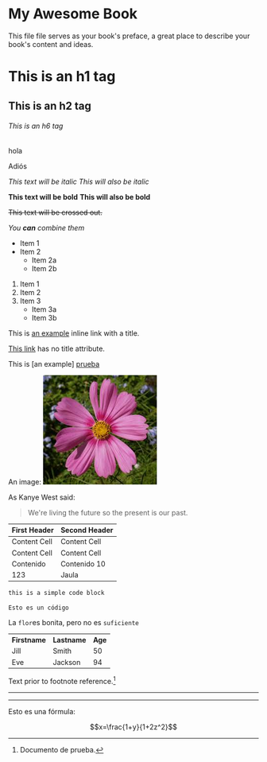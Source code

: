 # My Awesome Book

[prueba]: http://campusvirtual.ull.es/ "Prueba de identificador"





This file file serves as your book's preface, a great place to describe your book's content and ideas.
# This is an h1 tag
## This is an h2 tag
###### This is an h6 tag

hola

Adiós 

*This text will be italic*
_This will also be italic_

**This text will be bold**
__This will also be bold__

~~This text will be crossed out.~~

_You **can** combine them_
* Item 1
* Item 2
  * Item 2a
  * Item 2b
  
  
1. Item 1
2. Item 2
3. Item 3
   * Item 3a
   * Item 3b

This is [an example](http://example.com/ "Title") inline link with a title.

[This link](http://example.net/) has no title attribute.

This is [an example] [prueba]


An image: ![Una imagen de GitBook](/assets/Flor.jpg)

As Kanye West said:

> We're living the future so
> the present is our past.

| First Header  | Second Header |
| ------------- | ------------- |
| Content Cell  | Content Cell  |
| Content Cell  | Content Cell  |
| Contenido    |  Contenido 10  |
|123             |Jaula   | 

    this is a simple code block
    
```
Esto es un código
```

La `flor`es bonita, pero no es `suficiente`

<table style="width:100%">
  <tr>
    <th>Firstname</th>
    <th>Lastname</th> 
    <th>Age</th>
  </tr>
  <tr>
    <td>Jill</td>
    <td>Smith</td> 
    <td>50</td>
  </tr>
  <tr>
    <td>Eve</td>
    <td>Jackson</td> 
    <td>94</td>
  </tr>
</table>

Text prior to footnote reference.[^2]

[^2]: Documento de prueba.

---
***

Esto es una fórmula: 

$$x=\frac{1+y}{1+2z^2}$$





